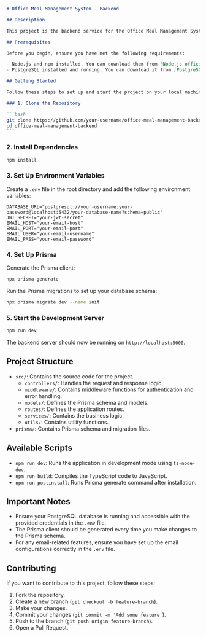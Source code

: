 ````markdown
# Office Meal Management System - Backend

## Description

This project is the backend service for the Office Meal Management System, built with Node.js, Express, Prisma, and TypeScript. It provides RESTful APIs for managing users, meals, orders, and schedules.

## Prerequisites

Before you begin, ensure you have met the following requirements:

- Node.js and npm installed. You can download them from [Node.js official website](https://nodejs.org/).
- PostgreSQL installed and running. You can download it from [PostgreSQL official website](https://www.postgresql.org/).

## Getting Started

Follow these steps to set up and start the project on your local machine.

### 1. Clone the Repository

```bash
git clone https://github.com/your-username/office-meal-management-backend.git
cd office-meal-management-backend
```
````

### 2. Install Dependencies

```bash
npm install
```

### 3. Set Up Environment Variables

Create a `.env` file in the root directory and add the following environment variables:

```env
DATABASE_URL="postgresql://your-username:your-password@localhost:5432/your-database-name?schema=public"
JWT_SECRET="your-jwt-secret"
EMAIL_HOST="your-email-host"
EMAIL_PORT="your-email-port"
EMAIL_USER="your-email-username"
EMAIL_PASS="your-email-password"
```

### 4. Set Up Prisma

Generate the Prisma client:

```bash
npx prisma generate
```

Run the Prisma migrations to set up your database schema:

```bash
npx prisma migrate dev --name init
```

### 5. Start the Development Server

```bash
npm run dev
```

The backend server should now be running on `http://localhost:5000`.

## Project Structure

- `src/`: Contains the source code for the project.
  - `controllers/`: Handles the request and response logic.
  - `middleware/`: Contains middleware functions for authentication and error handling.
  - `models/`: Defines the Prisma schema and models.
  - `routes/`: Defines the application routes.
  - `services/`: Contains the business logic.
  - `utils/`: Contains utility functions.
- `prisma/`: Contains Prisma schema and migration files.

## Available Scripts

- `npm run dev`: Runs the application in development mode using `ts-node-dev`.
- `npm run build`: Compiles the TypeScript code to JavaScript.
- `npm run postinstall`: Runs Prisma generate command after installation.

## Important Notes

- Ensure your PostgreSQL database is running and accessible with the provided credentials in the `.env` file.
- The Prisma client should be generated every time you make changes to the Prisma schema.
- For any email-related features, ensure you have set up the email configurations correctly in the `.env` file.

## Contributing

If you want to contribute to this project, follow these steps:

1. Fork the repository.
2. Create a new branch (`git checkout -b feature-branch`).
3. Make your changes.
4. Commit your changes (`git commit -m 'Add some feature'`).
5. Push to the branch (`git push origin feature-branch`).
6. Open a Pull Request.

